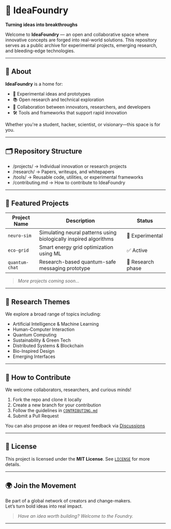 # 🔧 IdeaFoundry

**Turning ideas into breakthroughs**

Welcome to **IdeaFoundry** — an open and collaborative space where innovative concepts are forged into real-world solutions. This repository serves as a public archive for experimental projects, emerging research, and bleeding-edge technologies.

---

## 🚀 About

**IdeaFoundry** is a home for:
- 🌱 Experimental ideas and prototypes
- 📚 Open research and technical exploration
- 🤝 Collaboration between innovators, researchers, and developers
- 🛠️ Tools and frameworks that support rapid innovation

Whether you're a student, hacker, scientist, or visionary—this space is for you.

---

## 🗂️ Repository Structure
- /projects/ → Individual innovation or research projects
- /research/ → Papers, writeups, and whitepapers
- /tools/ → Reusable code, utilities, or experimental frameworks
- /contributing.md → How to contribute to IdeaFoundry

---

## 📌 Featured Projects

| Project Name | Description | Status |
|--------------|-------------|--------|
| `neuro-sim`  | Simulating neural patterns using biologically inspired algorithms | 🧪 Experimental |
| `eco-grid`   | Smart energy grid optimization using ML | ✅ Active |
| `quantum-chat` | Research-based quantum-safe messaging prototype | 🔬 Research phase |

> *More projects coming soon…*

---

## 🧠 Research Themes

We explore a broad range of topics including:
- Artificial Intelligence & Machine Learning  
- Human-Computer Interaction  
- Quantum Computing  
- Sustainability & Green Tech  
- Distributed Systems & Blockchain  
- Bio-Inspired Design  
- Emerging Interfaces

---

## 🤝 How to Contribute

We welcome collaborators, researchers, and curious minds!

1. Fork the repo and clone it locally
2. Create a new branch for your contribution
3. Follow the guidelines in [`CONTRIBUTING.md`](./contributing.md)
4. Submit a Pull Request

You can also propose an idea or request feedback via [Discussions](https://github.com/akash-vcomply/IdeaFoundry/discussions)

---

## 📜 License

This project is licensed under the **MIT License**. See [`LICENSE`](./LICENSE) for more details.

---

## 🌍 Join the Movement

Be part of a global network of creators and change-makers.  
Let’s turn bold ideas into real impact.

> _Have an idea worth building? Welcome to the Foundry._

---

